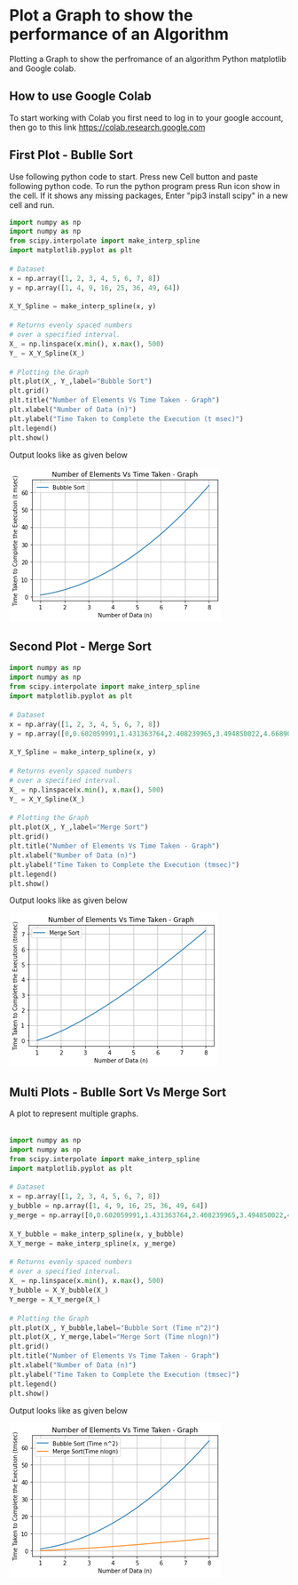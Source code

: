 # Plot a Graph to show the performance of an Algorithm
Plotting a Graph to show the perfromance of an algorithm Python matplotlib and Google colab.

## How to use Google Colab

To start working with Colab you first need to log in to your google account, then go to this link https://colab.research.google.com


## First Plot - Bublle Sort

Use following python code to start. Press new Cell button and paste following python code. To run the python program press Run icon show in the cell. If it shows any missing packages, Enter "pip3 install scipy" in a new cell and run.

```python
import numpy as np
import numpy as np
from scipy.interpolate import make_interp_spline
import matplotlib.pyplot as plt
 
# Dataset
x = np.array([1, 2, 3, 4, 5, 6, 7, 8])
y = np.array([1, 4, 9, 16, 25, 36, 49, 64])
 
X_Y_Spline = make_interp_spline(x, y)
 
# Returns evenly spaced numbers
# over a specified interval.
X_ = np.linspace(x.min(), x.max(), 500)
Y_ = X_Y_Spline(X_)

# Plotting the Graph
plt.plot(X_, Y_,label="Bubble Sort")
plt.grid()
plt.title("Number of Elements Vs Time Taken - Graph")
plt.xlabel("Number of Data (n)")
plt.ylabel("Time Taken to Complete the Execution (t msec)")
plt.legend()
plt.show()

```
Output looks like as given below

![alt text](bubble.png)

## Second Plot - Merge Sort

```python
import numpy as np
import numpy as np
from scipy.interpolate import make_interp_spline
import matplotlib.pyplot as plt
 
# Dataset
x = np.array([1, 2, 3, 4, 5, 6, 7, 8])
y = np.array([0,0.602059991,1.431363764,2.408239965,3.494850022,4.668907502,5.91568628,7.224719896])
 
X_Y_Spline = make_interp_spline(x, y)
 
# Returns evenly spaced numbers
# over a specified interval.
X_ = np.linspace(x.min(), x.max(), 500)
Y_ = X_Y_Spline(X_)

# Plotting the Graph
plt.plot(X_, Y_,label="Merge Sort")
plt.grid()
plt.title("Number of Elements Vs Time Taken - Graph")
plt.xlabel("Number of Data (n)")
plt.ylabel("Time Taken to Complete the Execution (tmsec)")
plt.legend()
plt.show()
```

Output looks like as given below

![alt text](merge.png)

## Multi Plots - Bublle Sort Vs Merge Sort
A plot to represent multiple graphs.

```python

import numpy as np
import numpy as np
from scipy.interpolate import make_interp_spline
import matplotlib.pyplot as plt
 
# Dataset
x = np.array([1, 2, 3, 4, 5, 6, 7, 8])
y_bubble = np.array([1, 4, 9, 16, 25, 36, 49, 64])
y_merge = np.array([0,0.602059991,1.431363764,2.408239965,3.494850022,4.668907502,5.91568628,7.224719896])
 
X_Y_bubble = make_interp_spline(x, y_bubble)
X_Y_merge = make_interp_spline(x, y_merge) 

# Returns evenly spaced numbers
# over a specified interval.
X_ = np.linspace(x.min(), x.max(), 500)
Y_bubble = X_Y_bubble(X_)
Y_merge = X_Y_merge(X_)

# Plotting the Graph
plt.plot(X_, Y_bubble,label="Bubble Sort (Time n^2)")
plt.plot(X_, Y_merge,label="Merge Sort (Time nlogn)")
plt.grid()
plt.title("Number of Elements Vs Time Taken - Graph")
plt.xlabel("Number of Data (n)")
plt.ylabel("Time Taken to Complete the Execution (tmsec)")
plt.legend()
plt.show()

```
Output looks like as given below

![alt text](mix.png)


